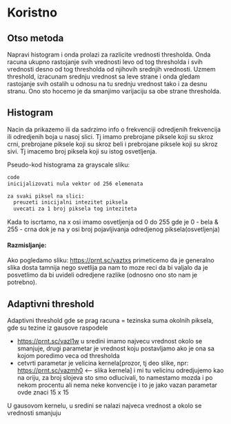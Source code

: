 # Koristno


## Otso metoda
Napravi histogram i onda prolazi za razlicite vrednosti thresholda. Onda racuna ukupno rastojanje svih vrednosti
levo od tog thresholda i svih vrednosti desno od tog thresholda od njihovih srednjih vrednosti.
Uzmem threshold, izracunam srednju vrednost sa leve strane i onda gledam rastojanje svih ostalih u odnosu na tu srednju vrednost
tako i za desnu stranu. Ono sto hocemo je da smanjimo varijaciju sa obe strane thresholda.

## Histogram 
Nacin da prikazemo ili da sadrzimo info o frekvenciji odredjenih frekvencija ili odredjenih boja u nasoj slici.
Tj imamo prebrojane piksele koji su skroz crni, prebrojane piksele koji su skroz beli i prebrojane piksele koji su skroz sivi.
Tj imacemo broj piksela koji su istog osvetljenja.

Pseudo-kod histograma za grayscale sliku:

```sh
code
inicijalizovati nula vektor od 256 elemenata

za svaki piksel na slici:
  preuzeti inicijalni intezitet piksela
  uvecati za 1 broj piksela tog inteziteta
```


Kada to iscrtamo, na x osi imamo osvetljenja od 0 do 255 gde je 0 - bela & 255 - crna dok je na y osi broj pojavljivanja odredjenog piksela(osvetljenja)

#### Razmisljanje:

Ako pogledamo sliku: https://prnt.sc/vaztxs primeticemo da je generalno slika dosta tamnija nego svetlija
pa nam to moze reci da bi valjalo da je posvetlimo da bi uvideli odredjene razlike (odnosno ono sto nam je potrebno).

## Adaptivni threshold

Adaptivni threshold gde se prag racuna = tezinska suma okolnih piksela, gde su tezine iz gausove raspodele

  - https://prnt.sc/vazl1w u sredini imamo najvecu vrednost okolo se smanjuje, drugi parametar je vrednost koju postavljamo ako je ona sa kojom poredimo veca od thresholda
  - cetvrti parametar je velicina kernela[prozor, tj deo slike, npr: https://prnt.sc/vazmh0 <-- slika kernela] i mi tu velicinu odredjujemo kao na oriju, za broj slojeva sto smo odlucivali, to namestamo mozda i po nekom procentu ali nema neke konvencije i to je jako vazan parametar ovde znaci 15 x 15

U gausovom kernelu, u sredini se nalazi najveca vrednost a okolo se vrednosti smanjuju
